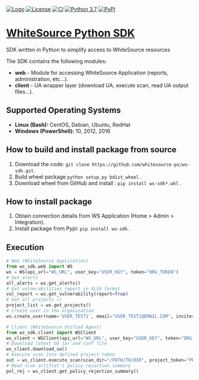 [![Logo](https://whitesource-resources.s3.amazonaws.com/ws-sig-images/Whitesource_Logo_178x44.png)](https://www.whitesourcesoftware.com/)
[![License](https://img.shields.io/badge/License-Apache%202.0-yellowgreen.svg)](https://opensource.org/licenses/Apache-2.0)
[![CI](https://github.com/whitesource-ps/ws-sdk/actions/workflows/ci.yml/badge.svg)](https://github.com/whitesource-ps/ws-sdk/actions/workflows/ci.yml)
[![Python 3.7](https://upload.wikimedia.org/wikipedia/commons/thumb/8/8c/Blue_Python_3.6%2B_Shield_Badge.svg/86px-Blue_Python_3.6%2B_Shield_Badge.svg.png)](https://www.python.org/downloads/release/python-360/)
[![PyPI](https://img.shields.io/pypi/v/ws-sdk?style=plastic)](https://pypi.org/project/ws-sdk/)

# [WhiteSource Python SDK](https://github.com/whitesource-ps/ws-sdk)
SDK written in Python to simplify access to WhiteSource resources

The SDK contains the following modules:
* **web** - Module for accessing WhiteSource Application (reports, administration, etc...).
* **client** - UA wrapper layer (download UA, execute scan, read UA output files...).  

## Supported Operating Systems
- **Linux (Bash):**	CentOS, Debian, Ubuntu, RedHat
- **Windows (PowerShell):**	10, 2012, 2016

## How to build and install package from source
1. Download the code: `git clone https://github.com/whitesource-ps/ws-sdk.git`.
1. Build wheel package `python setup.py bdist_wheel` .
1. Download wheel from GitHub and install : `pip install ws-sdk*.whl` .

## How to install package
1. Obtain connection details from WS Application (Home > Admin > Integration).
1. Install package from Pypi: `pip install ws-sdk` .

## Execution
```python
# Web (WhiteSource Application)
from ws_sdk.web import WS
ws = WS(api_url="WS_URL", user_key="USER_KEY", token="ORG_TOKEN")
# Get alerts 
all_alerts = ws.get_alerts()
# Get vulnerabilities report in XLSX format
vul_report = ws.get_vulnerability(report=True)
# Get all projects ()
project_list = ws.get_projects()
# Create user in the organization
ws.create_user(name='USER_TEST1', email="USER_TEST1@EMAIL.COM", inviter_email="INVITER@EMAIL.COM")

# Client (WhiteSource Unified Agent)
from ws_sdk.client import WSClient
ws_client = WSClient(api_url="WS_URL", user_key="USER_KEY", token="ORG_TOKEN", ua_path="/UA/WORKING/DIR")
# Download latest UA jar and conf file
ws_client.download_ua()
# Execute scan into defined project token
out = ws_client.execute_scan(scan_dir="/PATH/TO/DIR", project_token="PROJ_TOKEN")
# Read scan artifcat's policy rejection summary 
pol_rej = ws_client.get_policy_rejection_summary()
```
